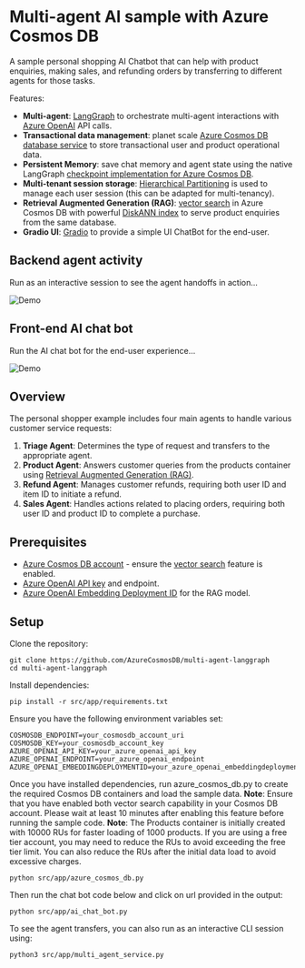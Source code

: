 # Multi-agent AI sample with Azure Cosmos DB

A sample personal shopping AI Chatbot that can help with product enquiries, making sales, and refunding orders by transferring to different agents for those tasks.

Features:
- **Multi-agent**: [LangGraph](https://www.langchain.com/langgraph) to orchestrate multi-agent interactions with [Azure OpenAI](https://learn.microsoft.com/azure/ai-services/openai/overview) API calls.
- **Transactional data management**: planet scale [Azure Cosmos DB database service](https://learn.microsoft.com/azure/cosmos-db/introduction) to store transactional user and product operational data.
- **Persistent Memory**: save chat memory and agent state using the native LangGraph [checkpoint implementation for Azure Cosmos DB](https://pypi.org/project/langgraph-checkpoint-cosmosdb/).
- **Multi-tenant session storage**: [Hierarchical Partitioning](https://learn.microsoft.com/azure/cosmos-db/hierarchical-partition-keys) is used to manage each user session (this can be adapted for multi-tenancy). 
- **Retrieval Augmented Generation (RAG)**: [vector search](https://learn.microsoft.com/azure/cosmos-db/nosql/vector-search) in Azure Cosmos DB with powerful [DiskANN index](https://www.microsoft.com/en-us/research/publication/diskann-fast-accurate-billion-point-nearest-neighbor-search-on-a-single-node/?msockid=091c323873cd6bd6392120ac72e46a98) to serve product enquiries from the same database.
- **Gradio UI**: [Gradio](https://www.gradio.app/) to provide a simple UI ChatBot for the end-user.

## Backend agent activity

Run as an interactive session to see the agent handoffs in action...

![Demo](./media/demo-cli.gif)

## Front-end AI chat bot

Run the AI chat bot for the end-user experience...

![Demo](./media/demo-chatbot.gif)

## Overview

The personal shopper example includes four main agents to handle various customer service requests:

1. **Triage Agent**: Determines the type of request and transfers to the appropriate agent.
2. **Product Agent**: Answers customer queries from the products container using [Retrieval Augmented Generation (RAG)](https://learn.microsoft.com/azure/cosmos-db/gen-ai/rag).
2. **Refund Agent**: Manages customer refunds, requiring both user ID and item ID to initiate a refund.
3. **Sales Agent**: Handles actions related to placing orders, requiring both user ID and product ID to complete a purchase.

## Prerequisites

- [Azure Cosmos DB account](https://learn.microsoft.com/azure/cosmos-db/create-cosmosdb-resources-portal) - ensure the [vector search](https://learn.microsoft.com/azure/cosmos-db/nosql/vector-search) feature is enabled.
- [Azure OpenAI API key](https://learn.microsoft.com/azure/ai-services/openai/overview) and endpoint.
- [Azure OpenAI Embedding Deployment ID](https://learn.microsoft.com/azure/ai-services/openai/overview) for the RAG model.

## Setup

Clone the repository:

```shell
git clone https://github.com/AzureCosmosDB/multi-agent-langgraph
cd multi-agent-langgraph
```

Install dependencies:

```shell
pip install -r src/app/requirements.txt 
```

Ensure you have the following environment variables set:
```shell
COSMOSDB_ENDPOINT=your_cosmosdb_account_uri
COSMOSDB_KEY=your_cosmosdb_account_key
AZURE_OPENAI_API_KEY=your_azure_openai_api_key
AZURE_OPENAI_ENDPOINT=your_azure_openai_endpoint
AZURE_OPENAI_EMBEDDINGDEPLOYMENTID=your_azure_openai_embeddingdeploymentid
```

Once you have installed dependencies, run azure_cosmos_db.py to create the required Cosmos DB containers and load the sample data.
**Note**: Ensure that you have enabled both vector search capability in your Cosmos DB account. Please wait at least 10 minutes after enabling this feature before running the sample code.
**Note**: The Products container is initially created with 10000 RUs for faster loading of 1000 products. If you are using a free tier account, you may need to reduce the RUs to avoid exceeding the free tier limit. You can also reduce the RUs after the initial data load to avoid excessive charges.

```shell
python src/app/azure_cosmos_db.py
```

Then run the chat bot code below and click on url provided in the output:

```shell
python src/app/ai_chat_bot.py
```

To see the agent transfers, you can also run as an interactive CLI session using:
    
```shell
python3 src/app/multi_agent_service.py
```

